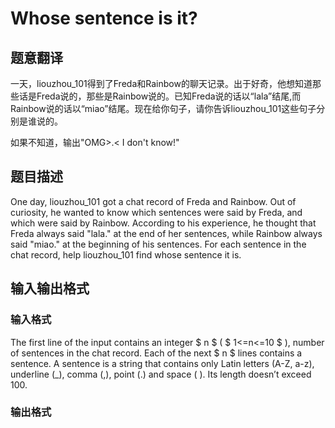# Whose sentence is it?

## 题意翻译

一天，liouzhou_101得到了Freda和Rainbow的聊天记录。出于好奇，他想知道那些话是Freda说的，那些是Rainbow说的。已知Freda说的话以“lala”结尾,而Rainbow说的话以“miao”结尾。现在给你句子，请你告诉liouzhou_101这些句子分别是谁说的。

如果不知道，输出"OMG>.< I don't know!"

## 题目描述

One day, liouzhou\_101 got a chat record of Freda and Rainbow. Out of curiosity, he wanted to know which sentences were said by Freda, and which were said by Rainbow. According to his experience, he thought that Freda always said "lala." at the end of her sentences, while Rainbow always said "miao." at the beginning of his sentences. For each sentence in the chat record, help liouzhou\_101 find whose sentence it is.

## 输入输出格式

### 输入格式

The first line of the input contains an integer $ n $ ( $ 1<=n<=10 $ ), number of sentences in the chat record. Each of the next $ n $ lines contains a sentence. A sentence is a string that contains only Latin letters (A-Z, a-z), underline (\_), comma (,), point (.) and space ( ). Its length doesn’t exceed 100.

### 输出格式

For each sentence, output "Freda's" if the sentence was said by Freda, "Rainbow's" if the sentence was said by Rainbow, or "OMG>.< I don't know!" if liouzhou\_101 can’t recognize whose sentence it is. He can’t recognize a sentence if it begins with "miao." and ends with "lala.", or satisfies neither of the conditions.

## 输入输出样例

### 输入样例 #1

```cpp
5
I will go to play with you lala.
wow, welcome.
miao.lala.
miao.
miao .

```
### 输出样例 #1

```cpp
Freda&#039;s
OMG&amp;gt;.&amp;lt; I don&#039;t know!
OMG&amp;gt;.&amp;lt; I don&#039;t know!
Rainbow&#039;s
OMG&amp;gt;.&amp;lt; I don&#039;t know!

```
